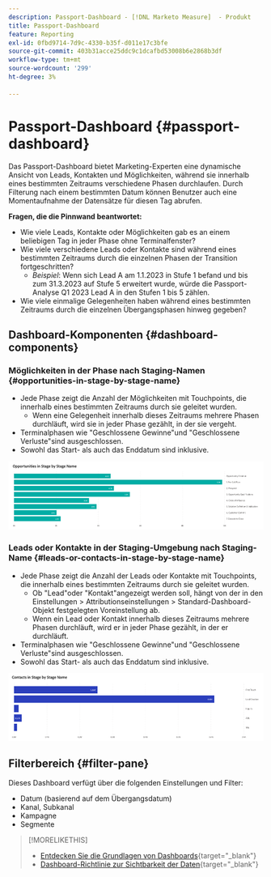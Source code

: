 ```yaml
---
description: Passport-Dashboard - [!DNL Marketo Measure]  - Produkt
title: Passport-Dashboard
feature: Reporting
exl-id: 0fbd9714-7d9c-4330-b35f-d011e17c3bfe
source-git-commit: 403b31acce25ddc9c1dcafbd53008b6e2868b3df
workflow-type: tm+mt
source-wordcount: '299'
ht-degree: 3%

---
```


# Passport-Dashboard {#passport-dashboard}

Das Passport-Dashboard bietet Marketing-Experten eine dynamische Ansicht von Leads, Kontakten und Möglichkeiten, während sie innerhalb eines bestimmten Zeitraums verschiedene Phasen durchlaufen. Durch Filterung nach einem bestimmten Datum können Benutzer auch eine Momentaufnahme der Datensätze für diesen Tag abrufen.

**Fragen, die die Pinnwand beantwortet:**

* Wie viele Leads, Kontakte oder Möglichkeiten gab es an einem beliebigen Tag in jeder Phase ohne Terminalfenster?
* Wie viele verschiedene Leads oder Kontakte sind während eines bestimmten Zeitraums durch die einzelnen Phasen der Transition fortgeschritten?
   * _Beispiel_: Wenn sich Lead A am 1.1.2023 in Stufe 1 befand und bis zum 31.3.2023 auf Stufe 5 erweitert wurde, würde die Passport-Analyse Q1 2023 Lead A in den Stufen 1 bis 5 zählen.
* Wie viele einmalige Gelegenheiten haben während eines bestimmten Zeitraums durch die einzelnen Übergangsphasen hinweg gegeben?

## Dashboard-Komponenten {#dashboard-components}

### Möglichkeiten in der Phase nach Staging-Namen {#opportunities-in-stage-by-stage-name}

* Jede Phase zeigt die Anzahl der Möglichkeiten mit Touchpoints, die innerhalb eines bestimmten Zeitraums durch sie geleitet wurden.
   * Wenn eine Gelegenheit innerhalb dieses Zeitraums mehrere Phasen durchläuft, wird sie in jeder Phase gezählt, in der sie vergeht.
* Terminalphasen wie &quot;Geschlossene Gewinne&quot;und &quot;Geschlossene Verluste&quot;sind ausgeschlossen.
* Sowohl das Start- als auch das Enddatum sind inklusive.

![](assets/passport-dashboard-1.png)

### Leads oder Kontakte in der Staging-Umgebung nach Staging-Name {#leads-or-contacts-in-stage-by-stage-name}

* Jede Phase zeigt die Anzahl der Leads oder Kontakte mit Touchpoints, die innerhalb eines bestimmten Zeitraums durch sie geleitet wurden.
   * Ob &quot;Lead&quot;oder &quot;Kontakt&quot;angezeigt werden soll, hängt von der in den Einstellungen > Attributionseinstellungen > Standard-Dashboard-Objekt festgelegten Voreinstellung ab.
   * Wenn ein Lead oder Kontakt innerhalb dieses Zeitraums mehrere Phasen durchläuft, wird er in jeder Phase gezählt, in der er durchläuft.
* Terminalphasen wie &quot;Geschlossene Gewinne&quot;und &quot;Geschlossene Verluste&quot;sind ausgeschlossen.
* Sowohl das Start- als auch das Enddatum sind inklusive.

![](assets/passport-dashboard-2.png)

## Filterbereich {#filter-pane}

Dieses Dashboard verfügt über die folgenden Einstellungen und Filter:

* Datum (basierend auf dem Übergangsdatum)
* Kanal, Subkanal
* Kampagne
* Segmente

>[!MORELIKETHIS]
>
>* [Entdecken Sie die Grundlagen von Dashboards](/help/marketo-measure-discover-ui/dashboards/discover-dashboard-basics.md){target="_blank"}
>* [Dashboard-Richtlinie zur Sichtbarkeit der Daten](/help/marketo-measure-discover-ui/dashboards/dashboard-data-visibility-policy.md){target="_blank"}
